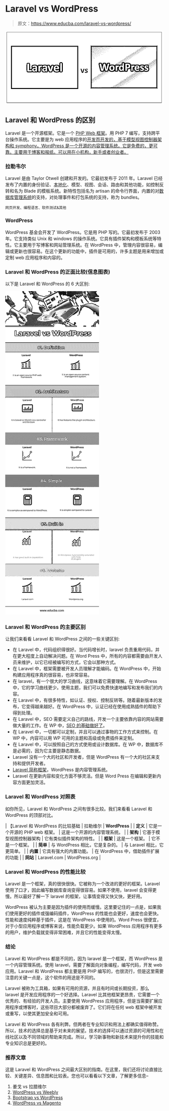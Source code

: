# Laravel vs WordPress

> 原文：<https://www.educba.com/laravel-vs-wordpress/>

![Laravel vs WordPress](img/afee45b0a561c1cc899fe077f6aa9777.png)



## Laravel 和 WordPress 的区别

Laravel 是一个开源框架。它是一个 [PHP Web 框架](https://www.educba.com/php-interview-questions/)。用 PHP 7 编写，支持跨平台操作系统。它主要是为 web 应用程序的[开发而开发的，基于模型视图控制器架构和 symphony。WordPress 是一个开源的内容管理系统。它是免费的，更可靠。主要用于博客和报纸。可以用在小机构，新手或者创业者。](https://www.educba.com/how-to-build-web-applications-using-mongodb/)

### 拉勒韦尔

Laravel 是由 Taylor Otwell 创建和开发的。它最初发布于 2011 年。Laravel 已经发布了内置的身份验证、[本地化](https://www.educba.com/localization-vs-internationalization/)、模型、视图、会话、路由和其他功能，如控制反转和名为 Blade 的模板系统。新特性包括名为 artisan 的命令行界面，内置的对[数据库管理系统](https://www.educba.com/database-management-system-advantages/)的支持，对处理事件和打包系统的支持，称为 bundles。

<small>网页开发、编程语言、软件测试&其他</small>

### WordPress

WordPress 基金会开发了 WordPress。它是用 PHP 写的。它最初发布于 2003 年。它支持类似 Unix 和 windows 的操作系统。它具有插件架构和模板系统等特性。它主要用于写博客和网站管理系统。在 WordPress 中，管理内容很容易，编辑或更新也很容易。在这个更新的功能中，插件是可用的，许多主题是用来增加或定制 web 应用程序和内容的。

### Laravel 和 WordPress 的正面比较(信息图表)

以下是 Laravel 和 WordPress 的 6 大区别:

![Laravel vs WordPress Infographics](img/d6cd238ff04e0043489ea00a7dc42f19.png)



### Laravel 和 WordPress 的主要区别

让我们来看看 Laravel 和 WordPress 之间的一些关键区别:

*   在 Laravel 中，代码组织得很好。当代码增长时，laravel 负责重用代码，并在更大程度上自动解决问题。在 Word Press 中，所有的内容都需要由开发人员来维护，以它已经被编写的方式，它会以那种方式。
*   在 Laravel 中，框架需要被开发人员理解才能编码。在 WordPress 中，开始构建应用程序真的很容易，也非常容易。
*   在 laravel，有一个很大的学习曲线，这意味着它需要理解。在 WordPress 中，它的学习曲线更少。使用主题，我们可以免费快速地编写和发布我们的内容。
*   在 Laravel 中，有很多特性，如认证、授权、控制反转等。随着最新版本的发布，它变得越来越好。在 WordPress 中，认证已经在使用成熟插件的帮助下得到处理。
*   在 Laravel 中，SEO 需要定义自己的路线，开发一个主要依靠内容的网站需要做大量的工作。在 WP 中，[SEO 的基础做好了](https://www.educba.com/seo-techniques/)。
*   在 Laravel 中，一切都可以定制，并且可以通过事物的工作方式来控制。在 WP 中，内容可以用 WP 可用的主题和高级或免费插件来定制。
*   在 Laravel 中，可以按照自己的方式使用或设计数据库。在 WP 中，数据库不是必需的，因为它主要是静态数据。
*   Laravel 没有一个大的社区和开发者，但是 WordPress 有一个大的社区来支持和提供开发者。
*   [Laravel 简称框架](https://www.educba.com/laravel-commands/)，WordPress 是内容管理系统。
*   Laravel 在更新内容和变化方面不够灵活。但是 Word Press 在编辑和更新内容方面更加灵活。

### Laravel 和 WordPress 对照表

如你所见，Laravel 和 WordPress 之间有很多比较。我们来看看 Laravel 和 WordPress 的顶部对比。

| 【Laravel 和 WordPress 的比较基础 | 拉勒维尔 | **WordPress** |
| **定义** | 它是一个开源的 PHP web 框架。 | 这是一个开源的内容管理系统。 |
| **架构** | 它基于模型视图控制器架构 | 它有类似插件架构的特性。 |
| **框架** | 这是一个框架。 | 它不是一个框架。 |
| **简单** | 与 WordPress 相比，它是复杂的。 | 与 Laravel 相比，它更简单。 |
| **内置** | 它具有强大的内置功能。 | 在 WordPress 中，借助插件扩展的功能 |
| **网站** | Laravel.com | WordPress.org |

### Laravel 和 WordPress 的性能比较

Laravel 是一个框架，真的很快很快。它被称为一个改进的更好的框架。Laravel 使用了口才，因此编写数据库查询变得很容易。如果不使用，laravel 会变得更慢。所以最好了解一下 laravel 的框架，让事情变得又快又快，更好用。

WordPress 被认为主要是因为插件的使用而缓慢。这里要记住的一点是，如果我们使用更好的插件或强编码插件，WordPress 的性能也会更好，速度也会更快。性能和速度纯粹基于插件，这是在 WordPress 中使用的。Word Press 很便宜，对于小型应用程序或博客来说，性能负载更少。如果 WordPress 应用程序有更多的用户，维护负载就变得非常困难，并且它的性能变得太慢。

### 结论

Laravel 和 WordPress 都是不同的，因为 laravel 是一个框架，而 WordPress 是一个内容管理系统。使用 laravel，需要了解面向对象编程，编写代码，开发 web 应用。Laravel 和 WordPress 都主要是用 PHP 编写的，也很流行，但是这里需要注意的关键一点是，这个软件的用途是不同的。

Laravel 被称为工具箱，如果有可用的资源，并且有时间或长期投资，那么 laravel 是开发应用程序的一个好选择。Laravel 比其他框架更昂贵，它需要一个优秀的、有经验的开发人员。主要使用 WordPress 应用程序，但是当需要扩展应用程序或博客时，这些项目大部分都被废弃了。它们将在任何 web 框架中被开发或重写，以使其更加安全和可用。

Laravel 和 WordPress 各有利弊。但两者在专业知识和用法上都确实值得称赞。所以，技术的选择总是基于对未来的展望。技术的选择可以通过资源的可用性和在线社区以及不同领域的帮助来完成。所以，学习新事物和新技术来提升你的技能和专业知识总是更好的。

### 推荐文章

这是 Laravel 和 WordPress 之间最大区别的指南。在这里，我们还将讨论直接比较、关键差异、信息图和比较表。您也可以看看以下文章，了解更多信息–

1.  姜戈 vs 拉腊维尔
2.  [WordPress vs Weebly](https://www.educba.com/wordpress-vs-weebly/)
3.  [Bootstrap vs WordPress](https://www.educba.com/bootstrap-vs-wordpress/)
4.  [WordPress vs Magento](https://www.educba.com/wordpress-vs-magento/)





